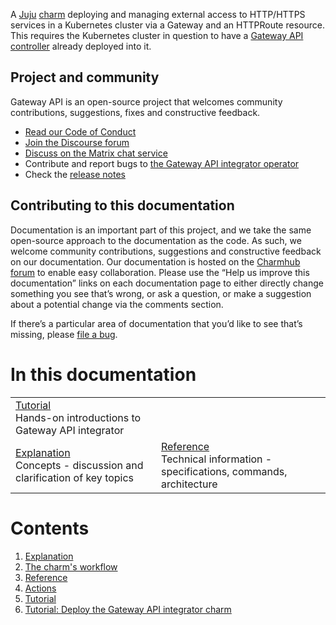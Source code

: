 A [Juju](https://juju.is/) [charm](https://juju.is/docs/olm/charmed-operators) deploying and managing external access to HTTP/HTTPS services in a
Kubernetes cluster via a Gateway and an HTTPRoute resource. This requires the Kubernetes
cluster in question to have a [Gateway API controller](https://gateway-api.sigs.k8s.io/implementations/) already deployed into it.

## Project and community

Gateway API is an open-source project that welcomes community contributions, suggestions, fixes and constructive feedback.

* [Read our Code of Conduct](https://ubuntu.com/community/code-of-conduct)
* [Join the Discourse forum](https://discourse.charmhub.io/tag/gateway-api-integrator)
* [Discuss on the Matrix chat service](https://matrix.to/#/#charmhub-charmdev:ubuntu.com)
* Contribute and report bugs to [the Gateway API integrator operator](https://github.com/canonical/gateway-api-integrator-operator)
* Check the [release notes](https://github.com/canonical/gateway-api-integrator-operator/releases)

## Contributing to this documentation

Documentation is an important part of this project, and we take the same open-source approach to the documentation as the code. As such, we welcome community contributions, suggestions and constructive feedback on our documentation. Our documentation is hosted on the [Charmhub forum](https://discourse.charmhub.io/) to enable easy collaboration. Please use the “Help us improve this documentation” links on each documentation page to either directly change something you see that’s wrong, or ask a question, or make a suggestion about a potential change via the comments section.

If there’s a particular area of documentation that you’d like to see that’s missing, please [file a bug](https://github.com/canonical/gateway-api-integrator-operator/issues).

# In this documentation
|||
|-----------------|----------------|
| [Tutorial](tutorial)</br>  Hands-on introductions to Gateway API integrator ||
| [Explanation](explanation) </br>  Concepts - discussion and clarification of key topics | [Reference](reference) </br>  Technical information - specifications, commands, architecture |

# Contents

1. [Explanation](explanation)
  1. [The charm's workflow](explanation/workflow.md)
1. [Reference](reference)
  1. [Actions](reference/actions.md)
1. [Tutorial](tutorial)
  1. [Tutorial: Deploy the Gateway API integrator charm](tutorial/getting-started.md)